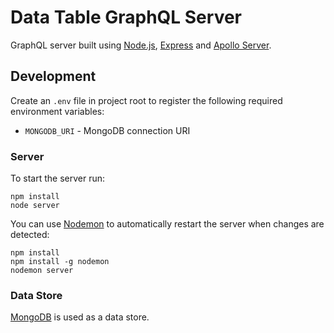 # Data Table GraphQL Server

GraphQL server built using [Node.js](https://nodejs.org/), [Express](https://expressjs.com/) and [Apollo Server](https://github.com/apollographql/apollo-server).

## Development
Create an `.env` file in project root to register the following required environment variables:
* `MONGODB_URI` - MongoDB connection URI

### Server

To start the server run:
```
npm install
node server
```

You can use [Nodemon](https://github.com/remy/nodemon) to automatically restart the server when changes are detected:

```
npm install
npm install -g nodemon
nodemon server
```

### Data Store
[MongoDB](https://www.mongodb.com/) is used as a data store.
